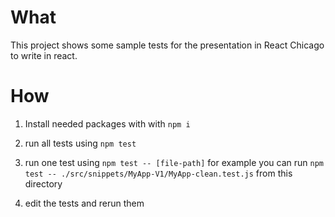 # What

This project shows some sample tests for the presentation in React Chicago to write in react. 


# How
1. Install needed packages with with `npm i`

2. run all tests using `npm test`

3. run one test using `npm test -- [file-path]`
  for example you can run `npm test -- ./src/snippets/MyApp-V1/MyApp-clean.test.js` from this directory 

4. edit the tests and rerun them 
    
